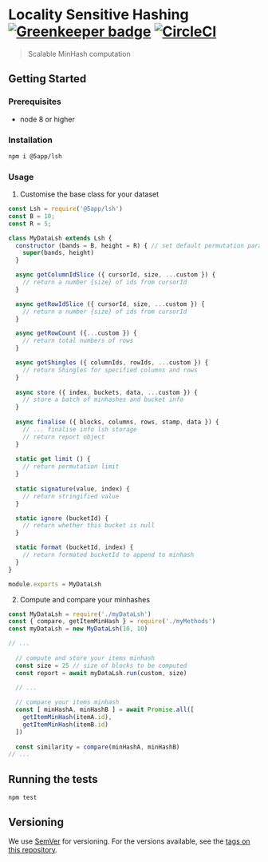 # Locality Sensitive Hashing [![Greenkeeper badge](https://badges.greenkeeper.io/5app/lsh.svg)](https://greenkeeper.io/) [![CircleCI](https://circleci.com/gh/5app/lsh.svg?style=shield)](https://circleci.com/gh/5app/lsh)
> Scalable MinHash computation


## Getting Started

### Prerequisites
- node 8 or higher

### Installation
```bash
npm i @5app/lsh
```
### Usage

1. Customise the base class for your dataset
```javascript
const Lsh = require('@5app/lsh')
const B = 10;
const R = 5;

class MyDataLsh extends Lsh {
  constructor (bands = B, height = R) { // set default permutation params
    super(bands, height)
  }

  async getColumnIdSlice ({ cursorId, size, ...custom }) {
    // return a number {size} of ids from cursorId
  }

  async getRowIdSlice ({ cursorId, size, ...custom }) {
    // return a number {size} of ids from cursorId 
  }

  async getRowCount ({...custom }) {
    // return total numbers of rows
  }

  async getShingles ({ columnIds, rowIds, ...custom }) {
    // return Shingles for specified columns and rows
  }
  
  async store ({ index, buckets, data, ...custom }) {
    // store a batch of minhashes and bucket info 
  }
  
  async finalise ({ blocks, columns, rows, stamp, data }) {
    // ... finalise info lsh storage
    // return report object
  }
  
  static get limit () {
    // return permutation limit
  }
  
  static signature(value, index) {
    // return stringified value
  } 

  static ignore (bucketId) {
    // return whether this bucket is null
  }

  static format (bucketId, index) {
    // return formated bucketId to append to minhash
  }
}

module.exports = MyDataLsh
```
2. Compute and compare your minhashes
```javascript
const MyDataLsh = require('./myDataLsh')
const { compare, getItemMinHash } = require('./myMethods')
const myDataLsh = new MyDataLsh(10, 10)

// ...
  
  // compute and store your items minhash  
  const size = 25 // size of blocks to be computed
  const report = await myDataLsh.run(custom, size)
  
  // ...

  // compare your items minhash
  const [ minHashA, minHashB ] = await Promise.all([
    getItemMinHash(itemA.id),
    getItemMinHash(itemB.id)
  ])
  
  const similarity = compare(minHashA, minHashB)
// ...
```

## Running the tests

```
npm test
```

## Versioning

We use [SemVer](http://semver.org/) for versioning. For the versions available, see the [tags on this repository](https://github.com/5app/lsh/tags). 

